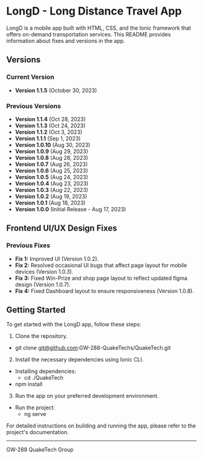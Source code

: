 # LongD - Long Distance Travel App

LongD is a mobile app built with HTML, CSS, and the Ionic framework that offers on-demand transportation services. This README provides information about fixes and versions in the app.

## Versions

### Current Version

- **Version 1.1.5** (October 30, 2023)

### Previous Versions

- **Version 1.1.4** (Oct 28, 2023)
- **Version 1.1.3** (Oct 24, 2023)
- **Version 1.1.2** (Oct 3, 2023)
- **Version 1.1.1** (Sep 1, 2023)
- **Version 1.0.10** (Aug 30, 2023)
- **Version 1.0.9** (Aug 29, 2023)
- **Version 1.0.8** (Aug 28, 2023)
- **Version 1.0.7** (Aug 26, 2023)
- **Version 1.0.6** (Aug 25, 2023)
- **Version 1.0.5** (Aug 24, 2023)
- **Version 1.0.4** (Aug 23, 2023)
- **Version 1.0.3** (Aug 22, 2023)
- **Version 1.0.2** (Aug 19, 2023)
- **Version 1.0.1** (Aug 18, 2023)
- **Version 1.0.0** (Initial Release - Aug 17, 2023)

## Frontend UI/UX Design Fixes

### Previous Fixes

- **Fix 1:** Improved UI  (Version 1.0.2).
- **Fix 2:** Resolved occasional UI bugs that affect page layout for mobile devices (Version 1.0.3).
- **Fix 3:** Fixed Win-Prize and shop page layout to reflect updated figma design (Version 1.0.7).
- **Fix 4:** Fixed Dashboard layout to ensure responsiveness (Version 1.0.8).

## Getting Started

To get started with the LongD app, follow these steps:

1. Clone the repository.
  - git clone git@github.com:GW-288-QuakeTechs/QuakeTech.git
2. Install the necessary dependencies using Ionic CLI.
  - Installing dependencies:
	- cd ./QuakeTech
  - npm install 
3. Run the app on your preferred development environment.
  - Run the project:
	- ng serve

For detailed instructions on building and running the app, please refer to the project's documentation.


---

GW-288 QuakeTech Group
